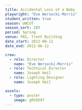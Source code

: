 ```yaml
---
title: Accidental Loss of a Baby
playwright: "Eve Wersocki-Morris"
student_written: true
season: UNCUT
season_sort: 285
period: Spring
venue: PAS, Trent Building
date_start: 2012-06-11
date_end: 2012-06-12

crew:
  - role: Director
    name: "Eve Wersocki-Morris"
  - role: Technical Director
    name: Joseph Heil
  - role: Lighting Designer
    name: Joseph Heil

assets:
  - type: poster
    image: gRVQ597
---
```

